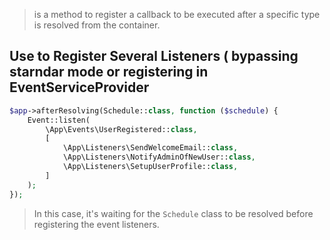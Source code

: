 > is a method to register a callback to be executed after a specific type is resolved from the container.

## Use to Register Several Listeners ( bypassing starndar mode or registering in EventServiceProvider

```php
$app->afterResolving(Schedule::class, function ($schedule) {
    Event::listen(
        \App\Events\UserRegistered::class,
        [
            \App\Listeners\SendWelcomeEmail::class,
            \App\Listeners\NotifyAdminOfNewUser::class,
            \App\Listeners\SetupUserProfile::class,
        ]
    );
});
```

> In this case, it's waiting for the `Schedule` class to be resolved before registering the event listeners.
